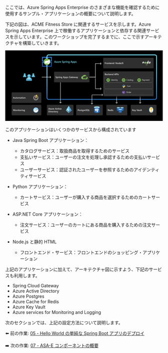 ここでは、Azure Spring Apps Enterprise のさまざまな機能を確認するために使用するサンプル・アプリケーションの概要について説明します。

下記の図は、ACME Fitness Store に関連するサービスを示します。Azure Spring Apps Enterprise 上で稼働するアプリケーションと依存する関連サービスを示しています。このワークショップを完了するまでに、ここで示すアーキテクチャを構築していきます。

![acme-fitness](images/end-end-arch.png)

このアプリケーションはいくつかのサービスから構成されています

* Java Spring Boot アプリケーション：
  * カタログサービス：取扱商品を取得するためのサービス
  * 支払いサービス：ユーザーの注文を処理し承認するための支払いサービス
  * ユーザーサービス：認証されたユーザーを参照するためのアイデンティティサービス

* Python アプリケーション：
  * カートサービス：ユーザーが購入する商品を選択するためのカートサービス

* ASP.NET Core アプリケーション：
  * 注文サービス：ユーザーのカートにある商品を購入するための注文サービス

* Node.js と静的 HTML
  * フロントエンド・サービス：フロントエンドのショッピング・アプリケーション

上記のアプリケーションに加えて、アーキテクチャ図に示すよう、下記のサービスも利用します。

 - Spring Cloud Gateway
 - Azure Active Directory
 - Azure Postgres 
 - Azure Cache for Redis
 - Azure Key Vault
 - Azure services for Monitoring and Logging

次のセクションでは、上記の設定方法について説明します。

⬅️ 前の作業: [05 - Hello World の単純な Spring Boot アプリのデプロイ](../05-hol-1-hello-world-app/README.md)

➡️ 次の作業: [07 - ASA-E コンポーネントの概要](../07-asa-e-components-overview/README.md)